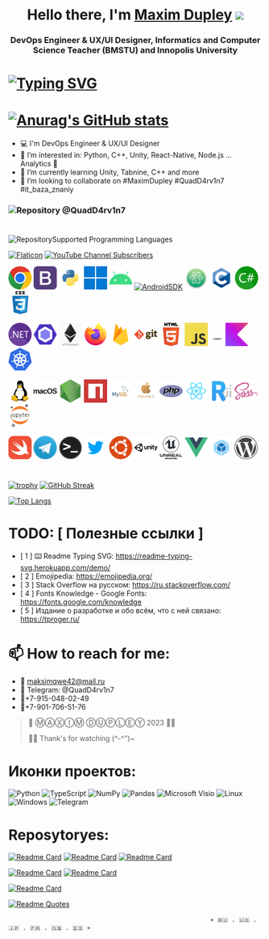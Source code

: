 <h1 align="center">Hello there, I'm <a href="" target="_blank">Maxim Dupley</a>
<img src="https://github.com/blackcater/blackcater/raw/main/images/Hi.gif" height="32"/></h1>
<h3 align="center">DevOps Engineer & UX/UI Designer, Informatics and Computer Science Teacher (BMSTU) and Innopolis University</h3>

<!---Пример кода-->
# [![Typing SVG](https://readme-typing-svg.herokuapp.com?font=Fira+Code&weight=500&pause=1000&multiline=true&width=513&lines=DevOps+Engineer+%26+Computer+Science+Student)](https://git.io/typing-svg)
# [![Anurag's GitHub stats](https://github-readme-stats.vercel.app/api?username=anuraghazra)](https://github.com/anuraghazra/github-readme-stats)

- 💻 I'm DevOps Engineer & UX/UI Designer
- 👀 I’m interested in: Python, C++, Unity, React-Native, Node.js ... Analytics 📖
- 🌱 I’m currently learning Unity, Tabnine, C++ and more
- 💞️ I’m looking to collaborate on #MaximDupley #QuadD4rv1n7 #it_baza_znaniy
### <img alight="justify" alt="Repository" width="24px" src="https://user-images.githubusercontent.com/51045274/214694912-73db7626-50dd-429d-aeb1-24cafb993446.png"> @QuadD4rv1n7

<!---
QuadDarv1ne/QuadDarv1ne is a ✨ special ✨ repository because its `README.md` (this file) appears on your GitHub profile.
You can click the Preview link to take a look at your changes.
--->

#
<img alight="left" alt="Repository" width="46px" src="https://user-images.githubusercontent.com/51045274/214687375-ed47c2ba-5236-49a7-8363-e32ae447e684.png">Supported Programming Languages

[<img alight="left" alt="Flaticon" width="46px" src="https://cdn-icons-png.flaticon.com/512/6133/6133432.png">][flaticon]
[<img alight="left" alt="YouTube Channel Subscribers" src="https://img.shields.io/youtube/channel/subscribers/...?style=social">][youtube]

[<img alight="left" alt="Chrome" width="46px" src="https://raw.githubusercontent.com/github/explore/80688e429a7d4ef2fca1e82350fe8e3517d3494d/topics/chrome/chrome.png">][chrome]
[<img alight="" alt="Boostrap" width="46px" src="https://raw.githubusercontent.com/github/explore/80688e429a7d4ef2fca1e82350fe8e3517d3494d/topics/bootstrap/bootstrap.png">][boostrap]
[<img alight="" alt="Python" width="46px" src="https://raw.githubusercontent.com/github/explore/80688e429a7d4ef2fca1e82350fe8e3517d3494d/topics/python/python.png">][python]
[<img alight="" alt="Windows" width="46px" src="https://raw.githubusercontent.com/github/explore/80688e429a7d4ef2fca1e82350fe8e3517d3494d/topics/windows/windows.png">][windows]
[<img alight="" alt="Android" width="46px" src="https://raw.githubusercontent.com/github/explore/80688e429a7d4ef2fca1e82350fe8e3517d3494d/topics/android/android.png">][android]
[<img alight="" alt="AndroidSDK" width="46px" src="https://user-images.githubusercontent.com/51045274/214685681-00b784ad-174f-418e-906d-fb2e21a4aac1.png">][androidSDK]
[<img alight="" alt="Atom" width="46px" src="https://raw.githubusercontent.com/github/explore/80688e429a7d4ef2fca1e82350fe8e3517d3494d/topics/atom/atom.png">][Atom]
[<img alight="" alt="C" width="46px" src="https://raw.githubusercontent.com/github/explore/f3e22f0dca2be955676bc70d6214b95b13354ee8/topics/c/c.png">][C]
[<img alight="" alt="C#" width="46px" src="https://raw.githubusercontent.com/github/explore/80688e429a7d4ef2fca1e82350fe8e3517d3494d/topics/csharp/csharp.png">][C#]
[<img alight="" alt="CSS" width="46px" src="https://raw.githubusercontent.com/github/explore/80688e429a7d4ef2fca1e82350fe8e3517d3494d/topics/css/css.png">][CSS]

[<img alight="left" alt=".NET" width="46px" src="https://raw.githubusercontent.com/github/explore/93d8a67084f94b2a444e510199a6e7622e5b09a3/topics/dotnet/dotnet.png">][.NET]
[<img alight="left" alt="ESLint" width="46px" src="https://raw.githubusercontent.com/github/explore/80688e429a7d4ef2fca1e82350fe8e3517d3494d/topics/eslint/eslint.png">][ESLint]
[<img alight="left" alt="Ethereum" width="46px" src="https://raw.githubusercontent.com/github/explore/80688e429a7d4ef2fca1e82350fe8e3517d3494d/topics/ethereum/ethereum.png">][Ethereum]
[<img alight="" alt="Firefox" width="46px" src="https://raw.githubusercontent.com/github/explore/728542e0d33f83720614f61923a9cb424264db23/topics/firefox/firefox.png">][Firefox]
[<img alight="" alt="Firebase" width="46px" src="https://raw.githubusercontent.com/github/explore/80688e429a7d4ef2fca1e82350fe8e3517d3494d/topics/firebase/firebase.png">][Firebase]
[<img alight="left" alt="Git" width="46px" src="https://raw.githubusercontent.com/github/explore/80688e429a7d4ef2fca1e82350fe8e3517d3494d/topics/git/git.png">][Git]
[<img alight="left" alt="HTML5" width="46px" src="https://raw.githubusercontent.com/github/explore/80688e429a7d4ef2fca1e82350fe8e3517d3494d/topics/html/html.png">][HTML5]
[<img alight="left" alt="JavaScript" width="46px" src="https://raw.githubusercontent.com/github/explore/80688e429a7d4ef2fca1e82350fe8e3517d3494d/topics/javascript/javascript.png">][JavaScript]
[<img alight="" alt="jQuery" width="28px" src="https://raw.githubusercontent.com/github/explore/80688e429a7d4ef2fca1e82350fe8e3517d3494d/topics/jquery/jquery.png">][jQuery]
[<img alight="left" alt="Kotlin" width="46px" src="https://raw.githubusercontent.com/github/explore/4479d2a2c854198cb00160f8593519c14dc3b905/topics/kotlin/kotlin.png">][Kotlin]
<img alight="left" alt="Kubernetes" width="46px" src="https://raw.githubusercontent.com/github/explore/80688e429a7d4ef2fca1e82350fe8e3517d3494d/topics/kubernetes/kubernetes.png">

[<img alight="left" alt="Linux" width="46px" src="https://raw.githubusercontent.com/github/explore/80688e429a7d4ef2fca1e82350fe8e3517d3494d/topics/linux/linux.png">][Linux]
[<img alight="left" alt="MacOS" width="46px" src="https://raw.githubusercontent.com/github/explore/80688e429a7d4ef2fca1e82350fe8e3517d3494d/topics/macos/macos.png">][MacOS]
[<img alight="left" alt="Node.JS" width="46px" src="https://raw.githubusercontent.com/github/explore/80688e429a7d4ef2fca1e82350fe8e3517d3494d/topics/nodejs/nodejs.png">][Node.JS]
[<img alight="left" alt="npm" width="46px" src="https://raw.githubusercontent.com/github/explore/80688e429a7d4ef2fca1e82350fe8e3517d3494d/topics/npm/npm.png">][npm]
[<img alight="left" alt="MySQL" width="46px" src="https://raw.githubusercontent.com/github/explore/80688e429a7d4ef2fca1e82350fe8e3517d3494d/topics/mysql/mysql.png">][MySQL]
[<img alight="left" alt="Objective-C" width="46px" src="https://raw.githubusercontent.com/github/explore/80688e429a7d4ef2fca1e82350fe8e3517d3494d/topics/objective-c/objective-c.png">][Objective-C]
[<img alight="middle" alt="PHP" width="46px" src="https://raw.githubusercontent.com/github/explore/ccc16358ac4530c6a69b1b80c7223cd2744dea83/topics/php/php.png">][PHP]
[<img alight="middle" alt="React Native" width="46px" src="https://raw.githubusercontent.com/github/explore/80688e429a7d4ef2fca1e82350fe8e3517d3494d/topics/react-native/react-native.png">][React Native]
[<img alight="middle" alt="ReactiveUI" width="46px" src="https://raw.githubusercontent.com/github/explore/80688e429a7d4ef2fca1e82350fe8e3517d3494d/topics/reactiveui/reactiveui.png">][ReactiveUI]
<img alight="middle" alt="Saas" width="46px" src="https://raw.githubusercontent.com/github/explore/80688e429a7d4ef2fca1e82350fe8e3517d3494d/topics/sass/sass.png">
[<img alight="middle" alt="JupyterNotebook" width="46px" src="https://raw.githubusercontent.com/github/explore/80688e429a7d4ef2fca1e82350fe8e3517d3494d/topics/jupyter-notebook/jupyter-notebook.png">][JupyterNotebook]

[<img alight="middle" alt="Swift" width="46px" src="https://raw.githubusercontent.com/github/explore/80688e429a7d4ef2fca1e82350fe8e3517d3494d/topics/swift/swift.png">][Swift]
[<img alight="middle" alt="Telegram" width="46px" src="https://raw.githubusercontent.com/github/explore/80688e429a7d4ef2fca1e82350fe8e3517d3494d/topics/telegram/telegram.png">][Telegram]
[<img alight="middle" alt="Terminal" width="46px" src="https://raw.githubusercontent.com/github/explore/d92924b1d925bb134e308bd29c9de6c302ed3beb/topics/terminal/terminal.png">][Terminal]
[<img alight="middle" alt="Twitter" width="46px" src="https://raw.githubusercontent.com/github/explore/80688e429a7d4ef2fca1e82350fe8e3517d3494d/topics/twitter/twitter.png">][Twitter]
[<img alight="middle" width="46px" alt="Ubuntu" src="https://raw.githubusercontent.com/github/explore/80688e429a7d4ef2fca1e82350fe8e3517d3494d/topics/ubuntu/ubuntu.png">][Ubuntu]
[<img alight="middle" width="46px" alt="Unity" src="https://raw.githubusercontent.com/github/explore/80688e429a7d4ef2fca1e82350fe8e3517d3494d/topics/unity/unity.png">][Unity]
[<img alight="middle" width="46px" alt="UnrealEngine" src="https://raw.githubusercontent.com/github/explore/80688e429a7d4ef2fca1e82350fe8e3517d3494d/topics/unreal-engine/unreal-engine.png">][UnrealEngine]
[<img alight="middle" width="46px" alt="Vue.js" src="https://raw.githubusercontent.com/github/explore/80688e429a7d4ef2fca1e82350fe8e3517d3494d/topics/vue/vue.png">][Vue.js]
[<img alight="middle" width="46px" alt="WebPack" src="https://raw.githubusercontent.com/github/explore/80688e429a7d4ef2fca1e82350fe8e3517d3494d/topics/webpack/webpack.png">][WebPack]
[<img alight="middle" width="46px" alt="Wordpress" src="https://raw.githubusercontent.com/github/explore/80688e429a7d4ef2fca1e82350fe8e3517d3494d/topics/wordpress/wordpress.png">][Wordpress]
#
[twitter]: https://twitter.com/maksimdupley
[youtube]: https://www.youtube.com/channel/UCX9nGW7TMpMMYR9TND7JADA?sub_confirmation=1
[vk]: https://vk.com/maestro7it
[twitch]: https://www.twitch.tv/quadd4rv1n7
[facebook]: https://www.facebook.com/maksim.dupley
[vimeo]: https://vimeo.com/user132649611
[linkedin]: https://ru.linkedin.com/in/maxim-dupley-06a2b6220
[python]: https://www.python.org/
[windows]: https://www.microsoft.com/ru-ru/windows/windows-11?r=1
[chrome]: https://www.google.com/intl/ru_ru/chrome/
[boostrap]: https://getbootstrap.com/
[javascript]: https://learn.javascript.ru/
[android]: https://www.android.com/intl/ru_ru/
[androidSDK]: https://developer.android.com/studio
[flaticon]: https://www.flaticon.com/ru/
[ESLint]: https://eslint.org/
[Ethereum]: https://ethereum.org/en/
[Firefox]: https://www.mozilla.org/ru/
[Firebase]: https://firebase.google.com/
[Git]: https://git-scm.com/
[HTML5]: http://htmlbook.ru/html5
[jQuery]: https://jquery.com/
[.NET]: https://dotnet.microsoft.com/en-us/
[Atom]: https://atom.io/ 
[CSS]: https://developer.mozilla.org/ru/docs/Learn/Getting_started_with_the_web/CSS_basics
[C]: https://ru.wikipedia.org/wiki/%D0%A1%D0%B8_(%D1%8F%D0%B7%D1%8B%D0%BA_%D0%BF%D1%80%D0%BE%D0%B3%D1%80%D0%B0%D0%BC%D0%BC%D0%B8%D1%80%D0%BE%D0%B2%D0%B0%D0%BD%D0%B8%D1%8F) 
[C#]: https://docs.microsoft.com/ru-ru/dotnet/csharp/
[VK]: https://vk.com/maestro7it
[Ubuntu]: https://ubuntu.com/
[Unity]: https://unity.com/ru
[UnrealEngine]: https://www.unrealengine.com/en-US/
[Vue.js]: https://vuejs.org/
[WebPack]: https://webpack.js.org/
[Wordpress]: https://ru.wordpress.org/
[Swift]: https://www.apple.com/ru/swift/
[Telegram]: https://web.telegram.org/z/
[Terminal]: https://www.microsoft.com/ru-ru/p/windows-terminal/9n0dx20hk701?activetab=pivot:overviewtab
[JupyterNotebook]: https://jupyter.org/
[Kotlin]: https://kotlinlang.org/
[Kubernetas]: https://kubernetes.io/ru/docs/concepts/overview/what-is-kubernetes/
[Linux]: https://www.linux.org.ru/
[MacOS]: https://www.apple.com/ru/macos/monterey/
[Node.JS]: https://www.apple.com/ru/macos/monterey/
[npm]: https://www.apple.com/ru/macos/monterey/
[MySQL]: https://www.mysql.com/
[Objective-C]: https://developer.apple.com/library/archive/documentation/Cocoa/Conceptual/ProgrammingWithObjectiveC/Introduction/Introduction.html
[PHP]: https://www.php.net/
[React Native]: https://reactnative.dev/
[ReactiveUI]: https://www.reactiveui.net/

[![trophy](https://github-profile-trophy.vercel.app/?username=ryo-ma)](https://github.com/ryo-ma/github-profile-trophy)
[![GitHub Streak](https://github-readme-streak-stats.herokuapp.com/?user=DenverCoder1)](https://git.io/streak-stats)

<!---Top Languages Card (Для компактной версии) -->
[![Top Langs](https://github-readme-stats.vercel.app/api/top-langs/?username=anuraghazra&layout=compact)](https://github.com/anuraghazra/github-readme-stats)

# TODO: [ Полезные ссылки ]
- [ 1 ] ⌨️ Readme Typing SVG: https://readme-typing-svg.herokuapp.com/demo/
- [ 2 ] Emojipedia: https://emojipedia.org/
- [ 3 ] Stack Overflow на русском: https://ru.stackoverflow.com/
- [ 4 ] Fonts Knowledge - Google Fonts: https://fonts.google.com/knowledge
- [ 5 ] Издание о разработке и обо всём, что с ней связано: https://tproger.ru/

# 📫 How to reach for me:
* 📨 maksimqwe42@mail.ru
* :gem: Telegram: @QuadD4rv1n7
* 📱+7-915-048-02-49
* 📱+7-901-706-51-76

> 📖 ⓂⒶⓍⒾⓂ ⒹⓊⓅⓁⒺⓎ 2023 🧘‍♂️
>
> 🧑‍💻 Thank's for watching (^-^")~

# Иконки проектов:
![Python](https://img.shields.io/badge/python-3670A0?style=for-the-badge&logo=python&logoColor=ffdd54)
![TypeScript](https://img.shields.io/badge/typescript-%23007ACC.svg?style=for-the-badge&logo=typescript&logoColor=white)
![NumPy](https://img.shields.io/badge/numpy-%23013243.svg?style=for-the-badge&logo=numpy&logoColor=white)
![Pandas](https://img.shields.io/badge/pandas-%23150458.svg?style=for-the-badge&logo=pandas&logoColor=white)
![Microsoft Visio ](https://img.shields.io/badge/Microsoft_Visio-3955A3?style=for-the-badge&logo=microsoft-visio&logoColor=white)
![Linux](https://img.shields.io/badge/Linux-FCC624?style=for-the-badge&logo=linux&logoColor=black)
![Windows](https://img.shields.io/badge/Windows-0078D6?style=for-the-badge&logo=windows&logoColor=white)
![Telegram](https://img.shields.io/badge/Telegram-2CA5E0?style=for-the-badge&logo=telegram&logoColor=white)

# Reposytoryes:
[![Readme Card](https://github-readme-stats.vercel.app/api/pin/?username=QuadDarv1ne&repo=sfml-vscode)](https://github.com/QuadDarv1ne/sfml-vscode)
[![Readme Card](https://github-readme-stats.vercel.app/api/pin/?username=QuadDarv1ne&repo=super-mario-python)](https://github.com/QuadDarv1ne/super-mario-python)
[![Readme Card](https://github-readme-stats.vercel.app/api/pin/?username=QuadDarv1ne&repo=vue-interactive-paycard)](https://github.com/QuadDarv1ne/vue-interactive-paycard)

[![Readme Card](https://github-readme-stats.vercel.app/api/pin/?username=QuadDarv1ne&repo=metrics)](https://github.com/QuadDarv1ne/metrics)
[![Readme Card](https://github-readme-stats.vercel.app/api/pin/?username=QuadDarv1ne&repo=Python-checkers)](https://github.com/QuadDarv1ne/Python-checkers)

[![Readme Card](https://github-readme-stats.vercel.app/api/pin/?username=anuraghazra&repo=github-readme-stats)](https://github.com/anuraghazra/github-readme-stats)

[![Readme Quotes](https://quotes-github-readme.vercel.app/api?type=horizontal&theme=catppuccin_frappe)](https://github.com/piyushsuthar/github-readme-quotes)

                                                            « 🇷🇺 . 🇺🇸 . 🇯🇵 . 🇫🇷 . 🇬🇧 . 🇪🇸 » 
